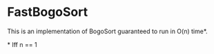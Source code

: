 # FastBogoSort

This is an implementation of BogoSort guaranteed to run in O(n) time\*.

\* Iff n == 1
